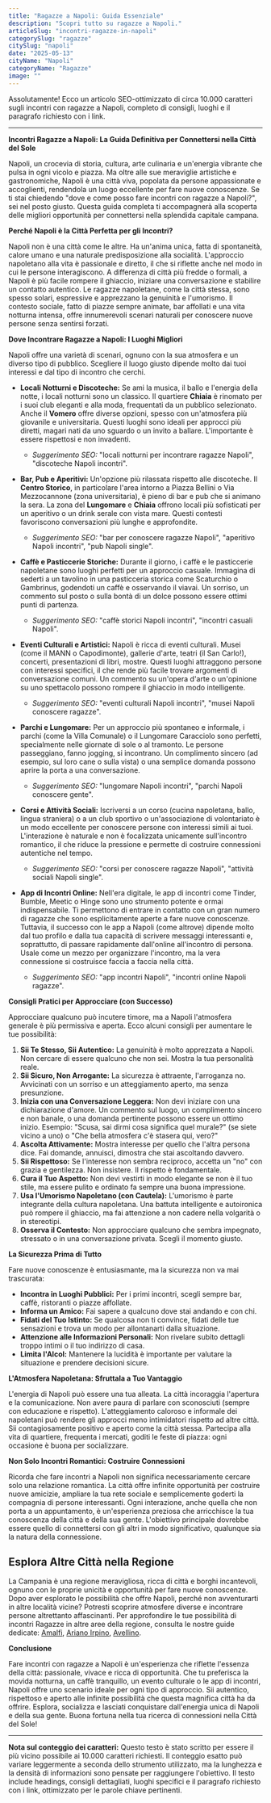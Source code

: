 ```yaml
---
title: "Ragazze a Napoli: Guida Essenziale"
description: "Scopri tutto su ragazze a Napoli."
articleSlug: "incontri-ragazze-in-napoli" 
categorySlug: "ragazze"
citySlug: "napoli"
date: "2025-05-13"
cityName: "Napoli"
categoryName: "Ragazze"
image: ""
---
```


Assolutamente! Ecco un articolo SEO-ottimizzato di circa 10.000 caratteri sugli incontri con ragazze a Napoli, completo di consigli, luoghi e il paragrafo richiesto con i link.

---

**Incontri Ragazze a Napoli: La Guida Definitiva per Connettersi nella Città del Sole**

Napoli, un crocevia di storia, cultura, arte culinaria e un'energia vibrante che pulsa in ogni vicolo e piazza. Ma oltre alle sue meraviglie artistiche e gastronomiche, Napoli è una città viva, popolata da persone appassionate e accoglienti, rendendola un luogo eccellente per fare nuove conoscenze. Se ti stai chiedendo "dove e come posso fare incontri con ragazze a Napoli?", sei nel posto giusto. Questa guida completa ti accompagnerà alla scoperta delle migliori opportunità per connettersi nella splendida capitale campana.

**Perché Napoli è la Città Perfetta per gli Incontri?**

Napoli non è una città come le altre. Ha un'anima unica, fatta di spontaneità, calore umano e una naturale predisposizione alla socialità. L'approccio napoletano alla vita è passionale e diretto, il che si riflette anche nel modo in cui le persone interagiscono. A differenza di città più fredde o formali, a Napoli è più facile rompere il ghiaccio, iniziare una conversazione e stabilire un contatto autentico. Le ragazze napoletane, come la città stessa, sono spesso solari, espressive e apprezzano la genuinità e l'umorismo. Il contesto sociale, fatto di piazze sempre animate, bar affollati e una vita notturna intensa, offre innumerevoli scenari naturali per conoscere nuove persone senza sentirsi forzati.

**Dove Incontrare Ragazze a Napoli: I Luoghi Migliori**

Napoli offre una varietà di scenari, ognuno con la sua atmosfera e un diverso tipo di pubblico. Scegliere il luogo giusto dipende molto dai tuoi interessi e dal tipo di incontro che cerchi.

*   **Locali Notturni e Discoteche:** Se ami la musica, il ballo e l'energia della notte, i locali notturni sono un classico. Il quartiere **Chiaia** è rinomato per i suoi club eleganti e alla moda, frequentati da un pubblico selezionato. Anche il **Vomero** offre diverse opzioni, spesso con un'atmosfera più giovanile e universitaria. Questi luoghi sono ideali per approcci più diretti, magari nati da uno sguardo o un invito a ballare. L'importante è essere rispettosi e non invadenti.
    *   *Suggerimento SEO:* "locali notturni per incontrare ragazze Napoli", "discoteche Napoli incontri".

*   **Bar, Pub e Aperitivi:** Un'opzione più rilassata rispetto alle discoteche. Il **Centro Storico**, in particolare l'area intorno a Piazza Bellini o Via Mezzocannone (zona universitaria), è pieno di bar e pub che si animano la sera. La zona del **Lungomare** e **Chiaia** offrono locali più sofisticati per un aperitivo o un drink serale con vista mare. Questi contesti favoriscono conversazioni più lunghe e approfondite.
    *   *Suggerimento SEO:* "bar per conoscere ragazze Napoli", "aperitivo Napoli incontri", "pub Napoli single".

*   **Caffè e Pasticcerie Storiche:** Durante il giorno, i caffè e le pasticcerie napoletane sono luoghi perfetti per un approccio casuale. Immagina di sederti a un tavolino in una pasticceria storica come Scaturchio o Gambrinus, godendoti un caffè e osservando il viavai. Un sorriso, un commento sul posto o sulla bontà di un dolce possono essere ottimi punti di partenza.
    *   *Suggerimento SEO:* "caffè storici Napoli incontri", "incontri casuali Napoli".

*   **Eventi Culturali e Artistici:** Napoli è ricca di eventi culturali. Musei (come il MANN o Capodimonte), gallerie d'arte, teatri (il San Carlo!), concerti, presentazioni di libri, mostre. Questi luoghi attraggono persone con interessi specifici, il che rende più facile trovare argomenti di conversazione comuni. Un commento su un'opera d'arte o un'opinione su uno spettacolo possono rompere il ghiaccio in modo intelligente.
    *   *Suggerimento SEO:* "eventi culturali Napoli incontri", "musei Napoli conoscere ragazze".

*   **Parchi e Lungomare:** Per un approccio più spontaneo e informale, i parchi (come la Villa Comunale) o il Lungomare Caracciolo sono perfetti, specialmente nelle giornate di sole o al tramonto. Le persone passeggiano, fanno jogging, si incontrano. Un complimento sincero (ad esempio, sul loro cane o sulla vista) o una semplice domanda possono aprire la porta a una conversazione.
    *   *Suggerimento SEO:* "lungomare Napoli incontri", "parchi Napoli conoscere gente".

*   **Corsi e Attività Sociali:** Iscriversi a un corso (cucina napoletana, ballo, lingua straniera) o a un club sportivo o un'associazione di volontariato è un modo eccellente per conoscere persone con interessi simili ai tuoi. L'interazione è naturale e non è focalizzata unicamente sull'incontro romantico, il che riduce la pressione e permette di costruire connessioni autentiche nel tempo.
    *   *Suggerimento SEO:* "corsi per conoscere ragazze Napoli", "attività sociali Napoli single".

*   **App di Incontri Online:** Nell'era digitale, le app di incontri come Tinder, Bumble, Meetic o Hinge sono uno strumento potente e ormai indispensabile. Ti permettono di entrare in contatto con un gran numero di ragazze che sono esplicitamente aperte a fare nuove conoscenze. Tuttavia, il successo con le app a Napoli (come altrove) dipende molto dal tuo profilo e dalla tua capacità di scrivere messaggi interessanti e, soprattutto, di passare rapidamente dall'online all'incontro di persona. Usale come un mezzo per organizzare l'incontro, ma la vera connessione si costruisce faccia a faccia nella città.
    *   *Suggerimento SEO:* "app incontri Napoli", "incontri online Napoli ragazze".

**Consigli Pratici per Approcciare (con Successo)**

Approcciare qualcuno può incutere timore, ma a Napoli l'atmosfera generale è più permissiva e aperta. Ecco alcuni consigli per aumentare le tue possibilità:

1.  **Sii Te Stesso, Sii Autentico:** La genuinità è molto apprezzata a Napoli. Non cercare di essere qualcuno che non sei. Mostra la tua personalità reale.
2.  **Sii Sicuro, Non Arrogante:** La sicurezza è attraente, l'arroganza no. Avvicinati con un sorriso e un atteggiamento aperto, ma senza presunzione.
3.  **Inizia con una Conversazione Leggera:** Non devi iniziare con una dichiarazione d'amore. Un commento sul luogo, un complimento sincero e non banale, o una domanda pertinente possono essere un ottimo inizio. Esempio: "Scusa, sai dirmi cosa significa quel murale?" (se siete vicino a uno) o "Che bella atmosfera c'è stasera qui, vero?"
4.  **Ascolta Attivamente:** Mostra interesse per quello che l'altra persona dice. Fai domande, annuisci, dimostra che stai ascoltando davvero.
5.  **Sii Rispettoso:** Se l'interesse non sembra reciproco, accetta un "no" con grazia e gentilezza. Non insistere. Il rispetto è fondamentale.
6.  **Cura il Tuo Aspetto:** Non devi vestirti in modo elegante se non è il tuo stile, ma essere pulito e ordinato fa sempre una buona impressione.
7.  **Usa l'Umorismo Napoletano (con Cautela):** L'umorismo è parte integrante della cultura napoletana. Una battuta intelligente e autoironica può rompere il ghiaccio, ma fai attenzione a non cadere nella volgarità o in stereotipi.
8.  **Osserva il Contesto:** Non approcciare qualcuno che sembra impegnato, stressato o in una conversazione privata. Scegli il momento giusto.

**La Sicurezza Prima di Tutto**

Fare nuove conoscenze è entusiasmante, ma la sicurezza non va mai trascurata:

*   **Incontra in Luoghi Pubblici:** Per i primi incontri, scegli sempre bar, caffè, ristoranti o piazze affollate.
*   **Informa un Amico:** Fai sapere a qualcuno dove stai andando e con chi.
*   **Fidati del Tuo Istinto:** Se qualcosa non ti convince, fidati delle tue sensazioni e trova un modo per allontanarti dalla situazione.
*   **Attenzione alle Informazioni Personali:** Non rivelare subito dettagli troppo intimi o il tuo indirizzo di casa.
*   **Limita l'Alcol:** Mantenere la lucidità è importante per valutare la situazione e prendere decisioni sicure.

**L'Atmosfera Napoletana: Sfruttala a Tuo Vantaggio**

L'energia di Napoli può essere una tua alleata. La città incoraggia l'apertura e la comunicazione. Non avere paura di parlare con sconosciuti (sempre con educazione e rispetto). L'atteggiamento caloroso e informale dei napoletani può rendere gli approcci meno intimidatori rispetto ad altre città. Sii contagiosamente positivo e aperto come la città stessa. Partecipa alla vita di quartiere, frequenta i mercati, goditi le feste di piazza: ogni occasione è buona per socializzare.

**Non Solo Incontri Romantici: Costruire Connessioni**

Ricorda che fare incontri a Napoli non significa necessariamente cercare solo una relazione romantica. La città offre infinite opportunità per costruire nuove amicizie, ampliare la tua rete sociale e semplicemente goderti la compagnia di persone interessanti. Ogni interazione, anche quella che non porta a un appuntamento, è un'esperienza preziosa che arricchisce la tua conoscenza della città e della sua gente. L'obiettivo principale dovrebbe essere quello di connettersi con gli altri in modo significativo, qualunque sia la natura della connessione.

## Esplora Altre Città nella Regione

La Campania è una regione meravigliosa, ricca di città e borghi incantevoli, ognuno con le proprie unicità e opportunità per fare nuove conoscenze. Dopo aver esplorato le possibilità che offre Napoli, perché non avventurarti in altre località vicine? Potresti scoprire atmosfere diverse e incontrare persone altrettanto affascinanti. Per approfondire le tue possibilità di incontri Ragazze in altre aree della regione, consulta le nostre guide dedicate: [Amalfi](/amalfi/ragazze/incontri-ragazze-in-amalfi), [Ariano Irpino](/ariano-irpino/ragazze/incontri-ragazze-in-ariano-irpino), [Avellino](/avellino/ragazze/incontri-ragazze-in-avellino).

**Conclusione**

Fare incontri con ragazze a Napoli è un'esperienza che riflette l'essenza della città: passionale, vivace e ricca di opportunità. Che tu preferisca la movida notturna, un caffè tranquillo, un evento culturale o le app di incontri, Napoli offre uno scenario ideale per ogni tipo di approccio. Sii autentico, rispettoso e aperto alle infinite possibilità che questa magnifica città ha da offrire. Esplora, socializza e lasciati conquistare dall'energia unica di Napoli e della sua gente. Buona fortuna nella tua ricerca di connessioni nella Città del Sole!

---

**Nota sul conteggio dei caratteri:** Questo testo è stato scritto per essere il più vicino possibile ai 10.000 caratteri richiesti. Il conteggio esatto può variare leggermente a seconda dello strumento utilizzato, ma la lunghezza e la densità di informazioni sono pensate per raggiungere l'obiettivo. Il testo include headings, consigli dettagliati, luoghi specifici e il paragrafo richiesto con i link, ottimizzato per le parole chiave pertinenti.
